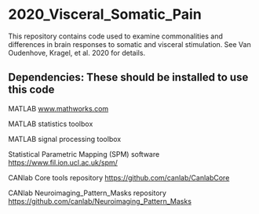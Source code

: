 2020_Visceral_Somatic_Pain
==========

This repository contains code used to examine commonalities and differences in brain responses to somatic and visceral stimulation. 
See Van Oudenhove, Kragel, et al. 2020 for details. 


Dependencies: These should be installed to use this code
------------------------------------------------------------
MATLAB www.mathworks.com

MATLAB statistics toolbox

MATLAB signal processing toolbox

Statistical Parametric Mapping (SPM) software https://www.fil.ion.ucl.ac.uk/spm/

CANlab Core tools repository https://github.com/canlab/CanlabCore
  
CANlab Neuroimaging_Pattern_Masks repository https://github.com/canlab/Neuroimaging_Pattern_Masks
  
  
